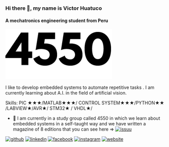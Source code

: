 ### Hi there 👋, my name is Victor Huatuco
#### A mechatronics engineering student from Peru
![A mechatronics engineering student from Peru](https://github.com/VictorHuatuco/VictorHuatuco/blob/master/LOGO%204550.png)

I like to develop embedded systems to automate repetitive tasks . I am currently learning about A.I. in the field of artificial vision.

Skills:  PIC ★★★/MATLAB★★★/ CONTROL SYSTEM★★★/PYTHON★★ /LABVIEW★/AVR★/ STM32★ / VHDL★/

- 🔭 I am currently in a study group called 4550 in which we learn about embedded systems in a self-taught way and we have written a magazine of 8 editions that you can see here => [<img src='https://cdn.jsdelivr.net/npm/simple-icons@3.0.1/icons/issuu.svg' alt='issuu' height='40'>](https://issuu.com/team4550/docs)  

[<img src='https://cdn.jsdelivr.net/npm/simple-icons@3.0.1/icons/github.svg' alt='github' height='40'>](https://github.com/https://github.com/victorhuatuco)  [<img src='https://cdn.jsdelivr.net/npm/simple-icons@3.0.1/icons/linkedin.svg' alt='linkedin' height='40'>](https://www.linkedin.com/in/https://www.linkedin.com/in/victor-huatuco-113742191//)  [<img src='https://cdn.jsdelivr.net/npm/simple-icons@3.0.1/icons/facebook.svg' alt='facebook' height='40'>](https://www.facebook.com/https://www.facebook.com/profile.php?id=100001102468703)  [<img src='https://cdn.jsdelivr.net/npm/simple-icons@3.0.1/icons/instagram.svg' alt='instagram' height='40'>](https://www.instagram.com/https://www.instagram.com/victorhuatuco//)  [<img src='https://cdn.jsdelivr.net/npm/simple-icons@3.0.1/icons/icloud.svg' alt='website' height='40'>](https://issuu.com/team4550/docs) 

